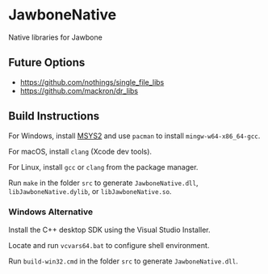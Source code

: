 # JawboneNative
Native libraries for Jawbone

## Future Options

- https://github.com/nothings/single_file_libs
- https://github.com/mackron/dr_libs

## Build Instructions

For Windows, install [MSYS2](https://www.msys2.org/) and use `pacman` to install `mingw-w64-x86_64-gcc`.

For macOS, install `clang` (Xcode dev tools).

For Linux, install `gcc` or `clang` from the package manager.

Run `make` in the folder `src` to generate `JawboneNative.dll`, `libJawboneNative.dylib`, or `libJawboneNative.so`.

### Windows Alternative

Install the C++ desktop SDK using the Visual Studio Installer.

Locate and run `vcvars64.bat` to configure shell environment.

Run `build-win32.cmd` in the folder `src` to generate `JawboneNative.dll`.
